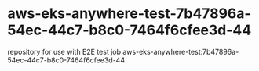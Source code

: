 # aws-eks-anywhere-test-7b47896a-54ec-44c7-b8c0-7464f6cfee3d-44
repository for use with E2E test job aws-eks-anywhere-test:7b47896a-54ec-44c7-b8c0-7464f6cfee3d-44
